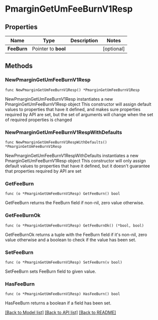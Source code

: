 # PmarginGetUmFeeBurnV1Resp

## Properties

Name | Type | Description | Notes
------------ | ------------- | ------------- | -------------
**FeeBurn** | Pointer to **bool** |  | [optional] 

## Methods

### NewPmarginGetUmFeeBurnV1Resp

`func NewPmarginGetUmFeeBurnV1Resp() *PmarginGetUmFeeBurnV1Resp`

NewPmarginGetUmFeeBurnV1Resp instantiates a new PmarginGetUmFeeBurnV1Resp object
This constructor will assign default values to properties that have it defined,
and makes sure properties required by API are set, but the set of arguments
will change when the set of required properties is changed

### NewPmarginGetUmFeeBurnV1RespWithDefaults

`func NewPmarginGetUmFeeBurnV1RespWithDefaults() *PmarginGetUmFeeBurnV1Resp`

NewPmarginGetUmFeeBurnV1RespWithDefaults instantiates a new PmarginGetUmFeeBurnV1Resp object
This constructor will only assign default values to properties that have it defined,
but it doesn't guarantee that properties required by API are set

### GetFeeBurn

`func (o *PmarginGetUmFeeBurnV1Resp) GetFeeBurn() bool`

GetFeeBurn returns the FeeBurn field if non-nil, zero value otherwise.

### GetFeeBurnOk

`func (o *PmarginGetUmFeeBurnV1Resp) GetFeeBurnOk() (*bool, bool)`

GetFeeBurnOk returns a tuple with the FeeBurn field if it's non-nil, zero value otherwise
and a boolean to check if the value has been set.

### SetFeeBurn

`func (o *PmarginGetUmFeeBurnV1Resp) SetFeeBurn(v bool)`

SetFeeBurn sets FeeBurn field to given value.

### HasFeeBurn

`func (o *PmarginGetUmFeeBurnV1Resp) HasFeeBurn() bool`

HasFeeBurn returns a boolean if a field has been set.


[[Back to Model list]](../README.md#documentation-for-models) [[Back to API list]](../README.md#documentation-for-api-endpoints) [[Back to README]](../README.md)


